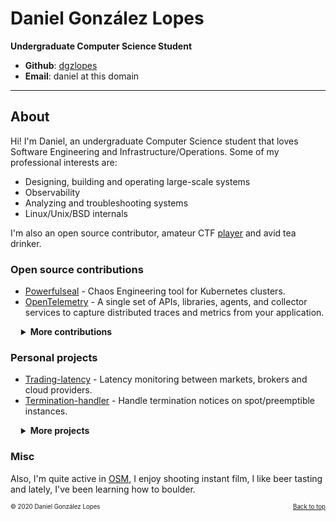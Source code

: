 # Daniel González Lopes

**Undergraduate Computer Science Student**

- **Github**: [dgzlopes](https://github.com/dgzlopes) 
- **Email**: daniel at this domain

*******

## About
Hi! I'm Daniel, an undergraduate Computer Science student that loves Software Engineering and Infrastructure/Operations. Some of my professional interests are:

- Designing, building and operating large-scale systems
- Observability
- Analyzing and troubleshooting systems
- Linux/Unix/BSD internals

I'm also an open source contributor, amateur CTF [player](https://ctftime.org/user/9132) and avid tea drinker.


### Open source contributions

- [Powerfulseal](https://github.com/bloomberg/powerfulseal) - Chaos Engineering tool for Kubernetes clusters.
- [OpenTelemetry](https://github.com/open-telemetry) - A single set of APIs, libraries, agents, and collector services to capture distributed traces and metrics from your application.

<details  style="margin-left:1.2em;">
    <summary><b>More contributions</b></summary>

- [Liftbridge](https://github.com/liftbridge-io) - Lightweight, fault-tolerant message streams for NATS.
- [Detect-secrets](https://github.com/Yelp/detect-secrets) - Module for detecting secrets within a codebase.
</details>

### Personal projects
- [Trading-latency](https://dev.trading-latency.com/) - Latency monitoring between markets, brokers and cloud providers.
- [Termination-handler](https://github.com/dgzlopes/termination-handler) - Handle termination notices on spot/preemptible instances.

<details  style="margin-left:1.2em;">
    <summary><b>More projects</b></summary>
  
- [Vizceral-svelte](https://github.com/dgzlopes/vizceral-svelte) - Svelte wrapper around Vizceral.
- [Cloud-detect](https://github.com/dgzlopes/cloud-detect) - Module that determines a host's cloud provider.
- [Tcp-latency](https://github.com/dgzlopes/tcp-latency) - Module and command-line tool to measure latency using TCP.

</details>

### Misc
Also, I'm quite active in [OSM](https://www.openstreetmap.org/), I enjoy shooting instant film, I like beer tasting and lately, I've been learning how to boulder.

<sub><sup>© 2020 Daniel González Lopes </a><a href="#" style="float: right;">Back to top</a></sup></sub>
